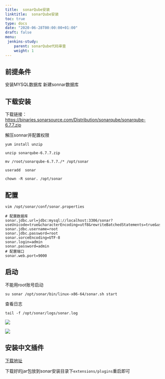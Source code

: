 ```yaml
---
title:  sonarQube安装
linktitle:  sonarQube安装
toc: true
type: docs
date: "2020-06-28T00:00:00+01:00"
draft: false
menu:
 jenkins-study:
    parent: sonarQube代码审查
    weight: 1
---
```


## 前提条件
安装MYSQL数据库
新建sonnar数据库

## 下载安装

下载链接： https://binaries.sonarsource.com/Distribution/sonarqube/sonarqube-6.7.7.zip

解压sonnar并配置权限

```
yum install unzip

unzip sonarqube-6.7.7.zip

mv /root/sonarqube-6.7.7./* /opt/sonar 

useradd  sonar 

chown -R sonar. /opt/sonar
```

## 配置

```shell
vim /opt/sonar/conf/sonar.properties
```
```
# 配置数据库
sonar.jdbc.url=jdbc:mysql://localhost:3306/sonar?useUnicode=true&characterEncoding=utf8&rewriteBatchedStatements=true&useConfigs=maxPerformance
sonar.jdbc.username=root
sonar.jdbc.password=root
sonar.sorceEncoding=UTF-8
sonar.login=admin
sonar.password=admin
# 配置端口
sonar.web.port=9000
```



## 启动

不能用root账号启动

```shell
su sonar /opt/sonar/bin/linux-x86-64/sonar.sh start
```

查看日志

```shell
tail -f /opt/sonar/logs/sonar.log
```

![](/img/sonar/2.jpg)

![](/img/sonar/1.jpg)





## 安装中文插件

[下载地址](https://links.jianshu.com/go?to=https%3A%2F%2Fgithub.com%2FSonarQubeCommunity%2Fsonar-l10n-zh%2Freleases%2Ftag%2Fsonar-l10n-zh-plugin-1.16)

下载好的jar包放到sonar安装目录下`extensions/plugins`重启即可